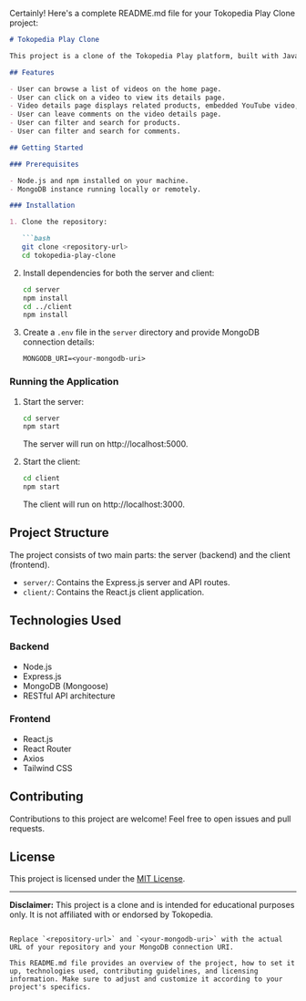 Certainly! Here's a complete README.md file for your Tokopedia Play Clone project:

```markdown
# Tokopedia Play Clone

This project is a clone of the Tokopedia Play platform, built with JavaScript, Node.js, Express.js, MongoDB, and React.js. It provides a web application where users can watch videos, view related products, leave comments, and interact with the platform.

## Features

- User can browse a list of videos on the home page.
- User can click on a video to view its details page.
- Video details page displays related products, embedded YouTube video, and comments.
- User can leave comments on the video details page.
- User can filter and search for products.
- User can filter and search for comments.

## Getting Started

### Prerequisites

- Node.js and npm installed on your machine.
- MongoDB instance running locally or remotely.

### Installation

1. Clone the repository:

   ```bash
   git clone <repository-url>
   cd tokopedia-play-clone
   ```

2. Install dependencies for both the server and client:

   ```bash
   cd server
   npm install
   cd ../client
   npm install
   ```

3. Create a `.env` file in the `server` directory and provide MongoDB connection details:

   ```plaintext
   MONGODB_URI=<your-mongodb-uri>
   ```

### Running the Application

1. Start the server:

   ```bash
   cd server
   npm start
   ```

   The server will run on http://localhost:5000.

2. Start the client:

   ```bash
   cd client
   npm start
   ```

   The client will run on http://localhost:3000.

## Project Structure

The project consists of two main parts: the server (backend) and the client (frontend).

- `server/`: Contains the Express.js server and API routes.
- `client/`: Contains the React.js client application.

## Technologies Used

### Backend

- Node.js
- Express.js
- MongoDB (Mongoose)
- RESTful API architecture

### Frontend

- React.js
- React Router
- Axios
- Tailwind CSS

## Contributing

Contributions to this project are welcome! Feel free to open issues and pull requests.

## License

This project is licensed under the [MIT License](LICENSE).

---

**Disclaimer:** This project is a clone and is intended for educational purposes only. It is not affiliated with or endorsed by Tokopedia.
```

Replace `<repository-url>` and `<your-mongodb-uri>` with the actual URL of your repository and your MongoDB connection URI.

This README.md file provides an overview of the project, how to set it up, technologies used, contributing guidelines, and licensing information. Make sure to adjust and customize it according to your project's specifics.